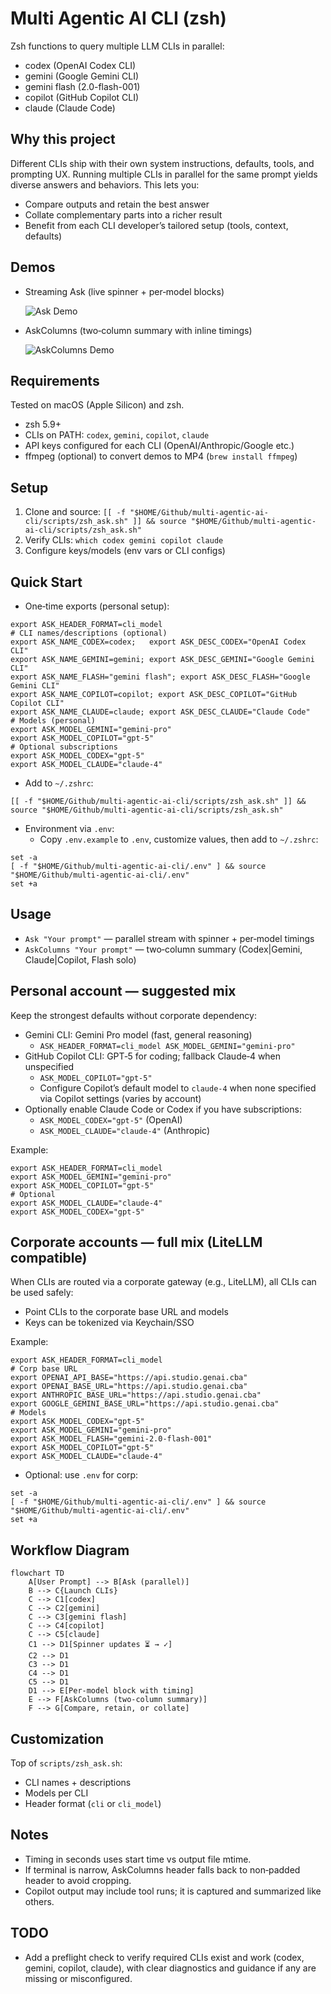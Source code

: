 # Multi Agentic AI CLI (zsh)

Zsh functions to query multiple LLM CLIs in parallel:
- codex (OpenAI Codex CLI)
- gemini (Google Gemini CLI)
- gemini flash (2.0-flash-001)
- copilot (GitHub Copilot CLI)
- claude (Claude Code)

## Why this project
Different CLIs ship with their own system instructions, defaults, tools, and prompting UX. Running multiple CLIs in parallel for the same prompt yields diverse answers and behaviors. This lets you:
- Compare outputs and retain the best answer
- Collate complementary parts into a richer result
- Benefit from each CLI developer’s tailored setup (tools, context, defaults)

## Demos
- Streaming Ask (live spinner + per‑model blocks)
  
  ![Ask Demo](AskDemo.gif)

- AskColumns (two‑column summary with inline timings)
  
  ![AskColumns Demo](AskColumnsDemo.gif)

## Requirements
Tested on macOS (Apple Silicon) and zsh.
- zsh 5.9+
- CLIs on PATH: `codex`, `gemini`, `copilot`, `claude`
- API keys configured for each CLI (OpenAI/Anthropic/Google etc.)
- ffmpeg (optional) to convert demos to MP4 (`brew install ffmpeg`)

## Setup
1. Clone and source:
   `[[ -f "$HOME/Github/multi-agentic-ai-cli/scripts/zsh_ask.sh" ]] && source "$HOME/Github/multi-agentic-ai-cli/scripts/zsh_ask.sh"`
2. Verify CLIs:
   `which codex gemini copilot claude`
3. Configure keys/models (env vars or CLI configs)

## Quick Start
- One‑time exports (personal setup):
```
export ASK_HEADER_FORMAT=cli_model
# CLI names/descriptions (optional)
export ASK_NAME_CODEX=codex;   export ASK_DESC_CODEX="OpenAI Codex CLI"
export ASK_NAME_GEMINI=gemini; export ASK_DESC_GEMINI="Google Gemini CLI"
export ASK_NAME_FLASH="gemini flash"; export ASK_DESC_FLASH="Google Gemini CLI"
export ASK_NAME_COPILOT=copilot; export ASK_DESC_COPILOT="GitHub Copilot CLI"
export ASK_NAME_CLAUDE=claude; export ASK_DESC_CLAUDE="Claude Code"
# Models (personal)
export ASK_MODEL_GEMINI="gemini-pro"
export ASK_MODEL_COPILOT="gpt-5"
# Optional subscriptions
export ASK_MODEL_CODEX="gpt-5"
export ASK_MODEL_CLAUDE="claude-4"
```
- Add to `~/.zshrc`:
```
[[ -f "$HOME/Github/multi-agentic-ai-cli/scripts/zsh_ask.sh" ]] && source "$HOME/Github/multi-agentic-ai-cli/scripts/zsh_ask.sh"
```
- Environment via `.env`:
  - Copy `.env.example` to `.env`, customize values, then add to `~/.zshrc`:
```
set -a
[ -f "$HOME/Github/multi-agentic-ai-cli/.env" ] && source "$HOME/Github/multi-agentic-ai-cli/.env"
set +a
```

## Usage
- `Ask "Your prompt"` — parallel stream with spinner + per‑model timings
- `AskColumns "Your prompt"` — two‑column summary (Codex|Gemini, Claude|Copilot, Flash solo)

## Personal account — suggested mix
Keep the strongest defaults without corporate dependency:
- Gemini CLI: Gemini Pro model (fast, general reasoning)
  - `ASK_HEADER_FORMAT=cli_model ASK_MODEL_GEMINI="gemini-pro"`
- GitHub Copilot CLI: GPT‑5 for coding; fallback Claude‑4 when unspecified
  - `ASK_MODEL_COPILOT="gpt-5"`
  - Configure Copilot’s default model to `claude-4` when none specified via Copilot settings (varies by account)
- Optionally enable Claude Code or Codex if you have subscriptions:
  - `ASK_MODEL_CODEX="gpt-5"` (OpenAI)
  - `ASK_MODEL_CLAUDE="claude-4"` (Anthropic)

Example:
```
export ASK_HEADER_FORMAT=cli_model
export ASK_MODEL_GEMINI="gemini-pro"
export ASK_MODEL_COPILOT="gpt-5"
# Optional
export ASK_MODEL_CLAUDE="claude-4"
export ASK_MODEL_CODEX="gpt-5"
```

## Corporate accounts — full mix (LiteLLM compatible)
When CLIs are routed via a corporate gateway (e.g., LiteLLM), all CLIs can be used safely:
- Point CLIs to the corporate base URL and models
- Keys can be tokenized via Keychain/SSO

Example:
```
export ASK_HEADER_FORMAT=cli_model
# Corp base URL
export OPENAI_API_BASE="https://api.studio.genai.cba"
export OPENAI_BASE_URL="https://api.studio.genai.cba"
export ANTHROPIC_BASE_URL="https://api.studio.genai.cba"
export GOOGLE_GEMINI_BASE_URL="https://api.studio.genai.cba"
# Models
export ASK_MODEL_CODEX="gpt-5"
export ASK_MODEL_GEMINI="gemini-pro"
export ASK_MODEL_FLASH="gemini-2.0-flash-001"
export ASK_MODEL_COPILOT="gpt-5"
export ASK_MODEL_CLAUDE="claude-4"
```
- Optional: use `.env` for corp:
```
set -a
[ -f "$HOME/Github/multi-agentic-ai-cli/.env" ] && source "$HOME/Github/multi-agentic-ai-cli/.env"
set +a
```

## Workflow Diagram
```mermaid
flowchart TD
    A[User Prompt] --> B[Ask (parallel)]
    B --> C{Launch CLIs}
    C --> C1[codex]
    C --> C2[gemini]
    C --> C3[gemini flash]
    C --> C4[copilot]
    C --> C5[claude]
    C1 --> D1[Spinner updates ⏳ → ✓]
    C2 --> D1
    C3 --> D1
    C4 --> D1
    C5 --> D1
    D1 --> E[Per‑model block with timing]
    E --> F[AskColumns (two‑column summary)]
    F --> G[Compare, retain, or collate]
```

## Customization
Top of `scripts/zsh_ask.sh`:
- CLI names + descriptions
- Models per CLI
- Header format (`cli` or `cli_model`)

## Notes
- Timing in seconds uses start time vs output file mtime.
- If terminal is narrow, AskColumns header falls back to non‑padded header to avoid cropping.
- Copilot output may include tool runs; it is captured and summarized like others.

## TODO
- Add a preflight check to verify required CLIs exist and work (codex, gemini, copilot, claude), with clear diagnostics and guidance if any are missing or misconfigured.
